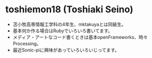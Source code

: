 toshiemon18 (Toshiaki Seino)
======

* 苫小牧高専情報工学科の4年生、mktakuyaとは同級生。
* 基本何か作る場合はRubyでいろいろ書いてます。
* メディア・アートなコード書くときは基本openFrameworks、時々Processing。
* 最近Sonic-piに興味があっていろいろいじってます。
